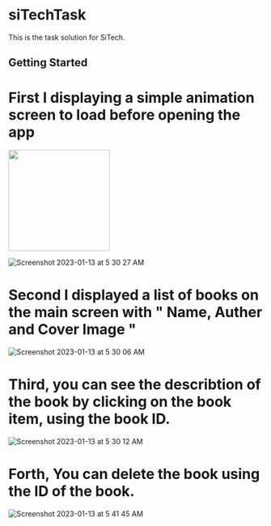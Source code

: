 # siTechTask

This is the task solution for SiTech.

## Getting Started
# First I  displaying a simple animation screen to load before opening the app
<img width="200" heigth="400"  src="https://user-images.githubusercontent.com/28203059/212231986-534580f8-07c7-48ed-8b89-2fa48fd0f8c2.png">


![Screenshot 2023-01-13 at 5 30 27 AM](https://user-images.githubusercontent.com/28203059/212231986-534580f8-07c7-48ed-8b89-2fa48fd0f8c2.png)
# Second I displayed a list of books on the main screen with " Name, Auther and Cover Image "
![Screenshot 2023-01-13 at 5 30 06 AM](https://user-images.githubusercontent.com/28203059/212232159-cf735011-bb0c-4ff5-8d63-5e8f4e26d504.png)
# Third, you can see the describtion of the book by clicking on the book item, using the book ID.
![Screenshot 2023-01-13 at 5 30 12 AM](https://user-images.githubusercontent.com/28203059/212232208-b3c489c4-2b59-4cdb-a39e-8f5cb0ef3ebf.png)
# Forth, You can delete the book using the ID of the book.
![Screenshot 2023-01-13 at 5 41 45 AM](https://user-images.githubusercontent.com/28203059/212232267-6a132603-707d-40c1-89c3-adfeb59543f5.png)

